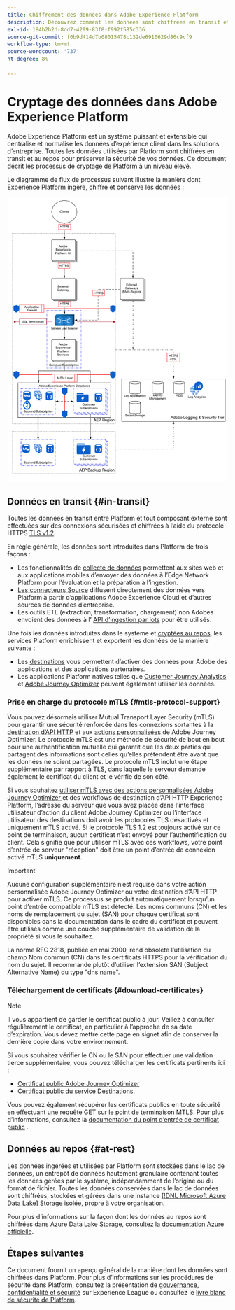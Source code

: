 ```yaml
---
title: Chiffrement des données dans Adobe Experience Platform
description: Découvrez comment les données sont chiffrées en transit et au repos dans Adobe Experience Platform.
exl-id: 184b2b2d-8cd7-4299-83f8-f992f585c336
source-git-commit: f0b9d414d7b08015478c132de6910629d86c9cf9
workflow-type: tm+mt
source-wordcount: '737'
ht-degree: 8%

---
```


# Cryptage des données dans Adobe Experience Platform

Adobe Experience Platform est un système puissant et extensible qui centralise et normalise les données d’expérience client dans les solutions d’entreprise. Toutes les données utilisées par Platform sont chiffrées en transit et au repos pour préserver la sécurité de vos données. Ce document décrit les processus de cryptage de Platform à un niveau élevé.

Le diagramme de flux de processus suivant illustre la manière dont Experience Platform ingère, chiffre et conserve les données :

![Diagramme illustrant la manière dont les données sont ingérées, chiffrées et conservées par l’Experience Platform.](../images/governance-privacy-security/encryption/flow.png)

## Données en transit {#in-transit}

Toutes les données en transit entre Platform et tout composant externe sont effectuées sur des connexions sécurisées et chiffrées à l’aide du protocole HTTPS [TLS v1.2](https://datatracker.ietf.org/doc/html/rfc5246).

En règle générale, les données sont introduites dans Platform de trois façons :

- Les fonctionnalités de [collecte de données](../../collection/home.md) permettent aux sites web et aux applications mobiles d’envoyer des données à l’Edge Network Platform pour l’évaluation et la préparation à l’ingestion.
- [Les connecteurs Source](../../sources/home.md) diffusent directement des données vers Platform à partir d’applications Adobe Experience Cloud et d’autres sources de données d’entreprise.
- Les outils ETL (extraction, transformation, chargement) non Adobes envoient des données à l’ [ API d’ingestion par lots](../../ingestion/batch-ingestion/overview.md) pour être utilisés.

Une fois les données introduites dans le système et [cryptées au repos](#at-rest), les services Platform enrichissent et exportent les données de la manière suivante :

- Les [destinations](../../destinations/home.md) vous permettent d’activer des données pour Adobe des applications et des applications partenaires.
- Les applications Platform natives telles que [Customer Journey Analytics](https://experienceleague.adobe.com/docs/analytics-platform/using/cja-overview/cja-overview.html?lang=fr) et [Adobe Journey Optimizer](https://experienceleague.adobe.com/fr/docs/journey-optimizer/using/ajo-home) peuvent également utiliser les données.

### Prise en charge du protocole mTLS {#mtls-protocol-support}

Vous pouvez désormais utiliser Mutual Transport Layer Security (mTLS) pour garantir une sécurité renforcée dans les connexions sortantes à la [ destination d’API HTTP](../../destinations/catalog/streaming/http-destination.md) et aux [ actions personnalisées ](https://experienceleague.adobe.com/fr/docs/journey-optimizer/using/orchestrate-journeys/about-journey-building/using-custom-actions) de Adobe Journey Optimizer. Le protocole mTLS est une méthode de sécurité de bout en bout pour une authentification mutuelle qui garantit que les deux parties qui partagent des informations sont celles qu’elles prétendent être avant que les données ne soient partagées. Le protocole mTLS inclut une étape supplémentaire par rapport à TLS, dans laquelle le serveur demande également le certificat du client et le vérifie de son côté.

Si vous souhaitez [ utiliser mTLS avec des actions personnalisées Adobe Journey Optimizer ](https://experienceleague.adobe.com/fr/docs/journey-optimizer/using/configuration/configure-journeys/action-journeys/about-custom-action-configuration) et des workflows de destination d’API HTTP Experience Platform, l’adresse du serveur que vous avez placée dans l’interface utilisateur d’action du client Adobe Journey Optimizer ou l’interface utilisateur des destinations doit avoir les protocoles TLS désactivés et uniquement mTLS activé. Si le protocole TLS 1.2 est toujours activé sur ce point de terminaison, aucun certificat n’est envoyé pour l’authentification du client. Cela signifie que pour utiliser mTLS avec ces workflows, votre point d’entrée de serveur &quot;réception&quot; doit être un point d’entrée de connexion activé mTLS **uniquement**.

>[!IMPORTANT]
>
>Aucune configuration supplémentaire n’est requise dans votre action personnalisée Adobe Journey Optimizer ou votre destination d’API HTTP pour activer mTLS. Ce processus se produit automatiquement lorsqu’un point d’entrée compatible mTLS est détecté. Les noms communs (CN) et les noms de remplacement du sujet (SAN) pour chaque certificat sont disponibles dans la documentation dans le cadre du certificat et peuvent être utilisés comme une couche supplémentaire de validation de la propriété si vous le souhaitez.
>
>La norme RFC 2818, publiée en mai 2000, rend obsolète l’utilisation du champ Nom commun (CN) dans les certificats HTTPS pour la vérification du nom du sujet. Il recommande plutôt d’utiliser l’extension SAN (Subject Alternative Name) du type &quot;dns name&quot;.

### Téléchargement de certificats {#download-certificates}

>[!NOTE]
>
>Il vous appartient de garder le certificat public à jour. Veillez à consulter régulièrement le certificat, en particulier à l’approche de sa date d’expiration. Vous devez mettre cette page en signet afin de conserver la dernière copie dans votre environnement.

Si vous souhaitez vérifier le CN ou le SAN pour effectuer une validation tierce supplémentaire, vous pouvez télécharger les certificats pertinents ici :

- [Certificat public Adobe Journey Optimizer](../images/governance-privacy-security/encryption/AJO-public-certificate.pem)
- [Certificat public du service Destinations](../images/governance-privacy-security/encryption/destinations-public-cert.pem).

Vous pouvez également récupérer les certificats publics en toute sécurité en effectuant une requête GET sur le point de terminaison MTLS. Pour plus d’informations, consultez la [documentation du point d’entrée de certificat public](../../data-governance/mtls-api/public-certificate-endpoint.md) .

## Données au repos {#at-rest}

Les données ingérées et utilisées par Platform sont stockées dans le lac de données, un entrepôt de données hautement granulaire contenant toutes les données gérées par le système, indépendamment de l’origine ou du format de fichier. Toutes les données conservées dans le lac de données sont chiffrées, stockées et gérées dans une instance [[!DNL Microsoft Azure Data Lake] Storage](https://docs.microsoft.com/en-us/azure/storage/blobs/data-lake-storage-introduction) isolée, propre à votre organisation.

Pour plus d’informations sur la façon dont les données au repos sont chiffrées dans Azure Data Lake Storage, consultez la [documentation Azure officielle](https://learn.microsoft.com/en-us/azure/storage/common/storage-service-encryption).

## Étapes suivantes

Ce document fournit un aperçu général de la manière dont les données sont chiffrées dans Platform. Pour plus d’informations sur les procédures de sécurité dans Platform, consultez la présentation de [gouvernance, confidentialité et sécurité](./overview.md) sur Experience League ou consultez le [livre blanc de sécurité de Platform](https://www.adobe.com/content/dam/cc/en/security/pdfs/AEP_SecurityOverview.pdf).
